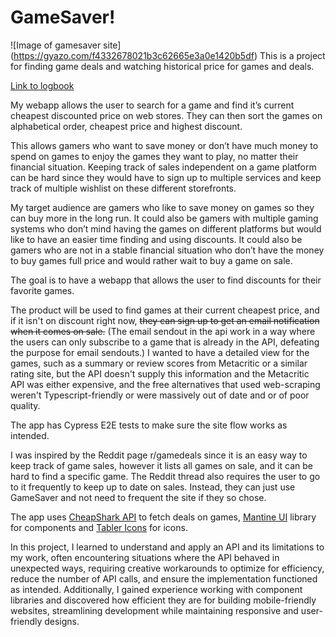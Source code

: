 # GameSaver!
![Image of gamesaver site] (https://gyazo.com/f4332678021b3c62665e3a0e1420b5df)
This is a project for finding game deals and watching historical price for games and deals. 

[Link to logbook](https://github.com/Medieinstitutet/fed23s-exjobb-loggbok-retzerbil)

My webapp allows the user to search for a game and find it’s current cheapest discounted price on web stores. They can then sort the games on alphabetical order, cheapest price and highest discount.

This allows gamers who want to save money or don’t have much money to spend on games to enjoy the games they want to play, no matter their financial situation. Keeping track of sales independent on a game platform can be hard since they would have to sign up to multiple services and keep track of multiple wishlist on these different storefronts. 

My target audience are gamers who like to save money on games so they can buy more in the long run. It could also be gamers with multiple gaming systems who don’t mind having the games on different platforms but would like to have an easier time finding and using discounts. It could also be gamers who are not in a stable financial situation who don’t have the money to buy games full price and would rather wait to buy a game on sale.

The goal is to have a webapp that allows the user to find discounts for their favorite games.

The product will be used to find games at their current cheapest price, and if it isn't on discount right now, ~~they can sign up to get an email notification when it comes on sale.~~ (The email sendout in the api work in a way where the users can only subscribe to a game that is already in the API, defeating the purpose for email sendouts.)
I wanted to have a detailed view for the games, such as a summary or review scores from Metacritic or a similar rating site, but the API doesn't supply this information and the Metacritic API was either expensive, and the free alternatives that used web-scraping weren't Typescript-friendly or were massively out of date and or of poor quality.

The app has Cypress E2E tests to make sure the site flow works as intended.

I was inspired by the Reddit page r/gamedeals since it is an easy way to keep track of game sales, however it lists all games on sale, and it can be hard to find a specific game. The Reddit thread also requires the user to go to it frequently to keep up to date on sales. Instead, they can just use GameSaver and not need to frequent the site if they so chose.

The app uses [CheapShark API](https://apidocs.cheapshark.com/) to fetch deals on games, [Mantine UI](https://mantine.dev/overview/) library for components and [Tabler Icons](https://tabler.io/docs/icons/react) for icons.

In this project, I learned to understand and apply an API and its limitations to my work, often encountering situations where the API behaved in unexpected ways, requiring creative workarounds to optimize for efficiency, reduce the number of API calls, and ensure the implementation functioned as intended.
Additionally, I gained experience working with component libraries and discovered how efficient they are for building mobile-friendly websites, streamlining development while maintaining responsive and user-friendly designs.